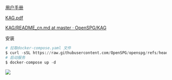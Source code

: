 [用户手册](https://openspg.yuque.com/ndx6g9/docs)

[KAG.pdf](https://www.yuque.com/attachments/yuque/0/2025/pdf/2639475/1736998867709-70615b70-537d-41ca-a10f-d34270608b60.pdf)

[KAG/README_cn.md at master · OpenSPG/KAG](https://github.com/OpenSPG/KAG/blob/master/README_cn.md)

安装

```python
# 拉取docker-compose.yaml 文件
$ curl -sSL https://raw.githubusercontent.com/OpenSPG/openspg/refs/heads/master/dev/release/docker-compose.yml -o docker-compose.yml
# 启动服务
$ docker-compose up -d
```

![](https://cdn.nlark.com/yuque/0/2025/png/2639475/1737624123350-087e27c5-728a-40d7-98f5-aa42347f1faf.png)

